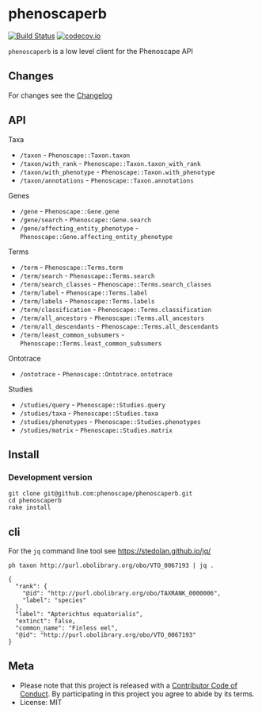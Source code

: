 phenoscaperb
============

[![Build Status](https://travis-ci.org/phenoscape/phenoscaperb.svg?branch=master)](https://travis-ci.org/phenoscape/phenoscaperb)
[![codecov.io](http://codecov.io/github/phenoscape/phenoscaperb/coverage.svg?branch=master)](http://codecov.io/github/phenoscape/phenoscaperb?branch=master)

`phenoscaperb` is a low level client for the Phenoscape API

## Changes

For changes see the [Changelog][changelog]

## API

Taxa

* `/taxon` - `Phenoscape::Taxon.taxon`
* `/taxon/with_rank` - `Phenoscape::Taxon.taxon_with_rank`
* `/taxon/with_phenotype` - `Phenoscape::Taxon.with_phenotype`
* `/taxon/annotations` - `Phenoscape::Taxon.annotations`

Genes

* `/gene` - `Phenoscape::Gene.gene`
* `/gene/search` - `Phenoscape::Gene.search`
* `/gene/affecting_entity_phenotype` - `Phenoscape::Gene.affecting_entity_phenotype`

Terms

* `/term` - `Phenoscape::Terms.term`
* `/term/search` - `Phenoscape::Terms.search`
* `/term/search_classes` - `Phenoscape::Terms.search_classes`
* `/term/label` - `Phenoscape::Terms.label`
* `/term/labels` - `Phenoscape::Terms.labels`
* `/term/classification` - `Phenoscape::Terms.classification`
* `/term/all_ancestors` - `Phenoscape::Terms.all_ancestors`
* `/term/all_descendants` - `Phenoscape::Terms.all_descendants`
* `/term/least_common_subsumers` - `Phenoscape::Terms.least_common_subsumers`

Ontotrace

* `/ontotrace` - `Phenoscape::Ontotrace.ontotrace`

Studies

* `/studies/query` - `Phenoscape::Studies.query`
* `/studies/taxa` - `Phenoscape::Studies.taxa`
* `/studies/phenotypes` - `Phenoscape::Studies.phenotypes`
* `/studies/matrix` - `Phenoscape::Studies.matrix`

## Install

### Development version

```
git clone git@github.com:phenoscape/phenoscaperb.git
cd phenoscaperb
rake install
```

## cli

For the `jq` command line tool see <https://stedolan.github.io/jq/>

```
ph taxon http://purl.obolibrary.org/obo/VTO_0067193 | jq .
```

```
{
  "rank": {
    "@id": "http://purl.obolibrary.org/obo/TAXRANK_0000006",
    "label": "species"
  },
  "label": "Apterichtus equatorialis",
  "extinct": false,
  "common_name": "Finless eel",
  "@id": "http://purl.obolibrary.org/obo/VTO_0067193"
}
```

## Meta

* Please note that this project is released with a [Contributor Code of Conduct](CONDUCT.md). By participating in this project you agree to abide by its terms.
* License: MIT

[phenoscapeapi]: https://www.gbif.org/developer/summary
[changelog]: https://github.com/sckott/phenoscaperb/blob/master/CHANGELOG.md
